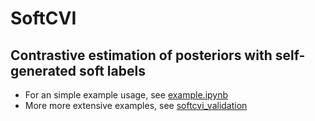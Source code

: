 # SoftCVI
## Contrastive estimation of posteriors with self-generated soft labels

- For an simple example usage, see [example.ipynb](example.ipynb)
- More more extensive examples, see [softcvi_validation](https://github.com/danielward27/softcvi_validation)
